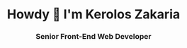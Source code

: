 <h1 align="center">Howdy 👋 I'm Kerolos Zakaria</h1>
<h3 align="center">Senior Front-End Web Developer</h3>
